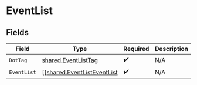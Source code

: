 # EventList


## Fields

| Field                                                                           | Type                                                                            | Required                                                                        | Description                                                                     | Example                                                                         |
| ------------------------------------------------------------------------------- | ------------------------------------------------------------------------------- | ------------------------------------------------------------------------------- | ------------------------------------------------------------------------------- | ------------------------------------------------------------------------------- |
| `DotTag`                                                                        | [shared.EventListTag](../../../pkg/models/shared/eventlisttag.md)               | :heavy_check_mark:                                                              | N/A                                                                             | list                                                                            |
| `EventList`                                                                     | [][shared.EventListEventList](../../../pkg/models/shared/eventlisteventlist.md) | :heavy_check_mark:                                                              | N/A                                                                             | auth,capture                                                                    |